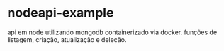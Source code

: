 # nodeapi-example

api em node utilizando mongodb containerizado via docker. funções de listagem, criação, atualização e deleção.
